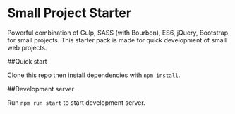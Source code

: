# Small Project Starter


Powerful combination of Gulp, SASS (with Bourbon), ES6, jQuery, Bootstrap for small projects. This starter pack is made for quick development of small web projects.

##Quick start

Clone this repo then install dependencies with `npm install`.

##Development server

Run `npm run start` to start development server.